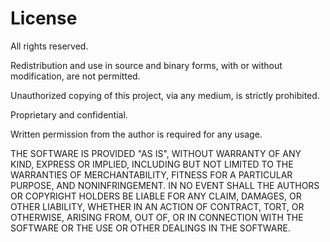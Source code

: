 # License

All rights reserved.

Redistribution and use in source and binary forms, with or without modification, are not permitted.

Unauthorized copying of this project, via any medium, is strictly prohibited.

Proprietary and confidential.

Written permission from the author is required for any usage.

THE SOFTWARE IS PROVIDED "AS IS", WITHOUT WARRANTY OF ANY KIND, EXPRESS OR IMPLIED, INCLUDING BUT NOT LIMITED TO THE WARRANTIES OF MERCHANTABILITY, FITNESS FOR A PARTICULAR PURPOSE, AND NONINFRINGEMENT. IN NO EVENT SHALL THE AUTHORS OR COPYRIGHT HOLDERS BE LIABLE FOR ANY CLAIM, DAMAGES, OR OTHER LIABILITY, WHETHER IN AN ACTION OF CONTRACT, TORT, OR OTHERWISE, ARISING FROM, OUT OF, OR IN CONNECTION WITH THE SOFTWARE OR THE USE OR OTHER DEALINGS IN THE SOFTWARE.
